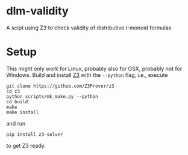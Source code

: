 # dlm-validity
A scipt using Z3 to check validity of distributive l-monoid formulas

# Setup
This might only work for Linux, probably also for OSX, probably not for Windows.
Build and install [Z3](https://github.com/Z3Prover/z3) with the `--python` flag, i.e., execute
```
git clone https://github.com/Z3Prover/z3
cd z3
python scripts/mk_make.py --python
cd build
make
make install
```
and run
```
pip install z3-solver
```
to get Z3 ready.
